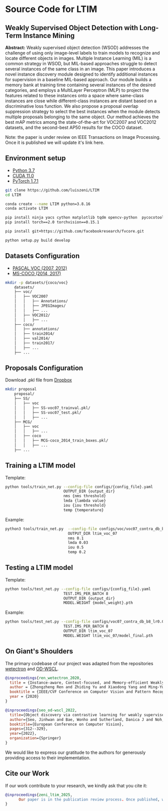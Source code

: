 # Source Code for LTIM 
## Weakly Supervised Object Detection with Long-Term Instance Mining
**Abstract:** Weakly supervised object detection (WSOD) addresses the challenge of using only image-level labels to train models to recognize and locate different objects in images. Multiple Instance Learning (MIL) is a common strategy in WSOD, but MIL-based approaches struggle to detect several instances of the same class in an image. This paper introduces a novel instance discovery module designed to identify additional instances for supervision in a baseline MIL-based approach. Our module builds a memory bank at training time containing several instances of the desired categories, and employs a MultiLayer Perceptron (MLP) to project the features related to these instances onto a space where same-class instances are close while different-class instances are distant based on a discriminative loss function. We also propose a proposal overlap suppression strategy to select the best instances when the module detects multiple proposals belonging to the same object. Our method achieves the best mAP metrics among the state-of-the-art for VOC2007 and VOC2012 datasets, and the second-best AP50 results for the COCO dataset.

Note: the paper is under review on IEEE Transactions on Image Processing. Once it is published we will update it's link here.

## Environment setup

* [Python 3.7](https://pytorch.org)
* [CUDA 11.0](https://developer.nvidia.com/cuda-toolkit)
* [PyTorch 1.7.1](https://pytorch.org)
```bash
git clone https://github.com/luiszeni/LTIM
cd LTIM

conda create --name LTIM python=3.8.16
conda activate LTIM

pip install ninja yacs cython matplotlib tqdm opencv-python  pycocotools
pip install torch==2.0 torchvision==0.15.1 

pip install git+https://github.com/facebookresearch/fvcore.git

python setup.py build develop
```

## Datasets Configuration
* [PASCAL VOC (2007, 2012)](http://host.robots.ox.ac.uk/pascal/VOC/)
* [MS-COCO (2014, 2017)](https://cocodataset.org/#download)  
```bash
mkdir -p datasets/{coco/voc}
    datasets/
    ├── voc/
    │   ├── VOC2007
    │   │   ├── Annotations/
    │   │   ├── JPEGImages/
    │   │   ├── ...
    │   ├── VOC2012/
    │   │   ├── ...
    ├── coco/
    │   ├── annotations/
    │   ├── train2014/
    │   ├── val2014/
    │   ├── train2017/
    │   ├── ...
    ├── ...
```

## Proposals Configuration
Download .pkl file from [Dropbox](https://www.dropbox.com/sh/sprm4dxg7l22jrg/AAD0kBctuRnCg_rlZHzEBemQa?dl=0)
```bash
mkdir proposal
    proposal/
    ├── SS/
    │   ├── voc
    │   │   ├── SS-voc07_trainval.pkl/
    │   │   ├── SS-voc07_test.pkl/
    │   │   ├── ...
    ├── MCG/
    │   ├── voc
    │   │   ├── ...
    │   ├── coco
    │   │   ├── MCG-coco_2014_train_boxes.pkl/
    │   │   ├── ...
    ├── ...
```

## Training a LTIM model
Template:
```bash
python tools/train_net.py --config-file configs/{config_file}.yaml
                          OUTPUT_DIR {output_dir}
                          nms {nms threshold}
                          lmda {lambda value}
                          iou {iou threshold}
                          temp {temperature}
```
Example:
```bash
python3 tools/train_net.py  --config-file configs/voc/voc07_contra_db_b8_lr0.01_mcg.yaml 
                            OUTPUT_DIR ltim_voc_07  
                            nms 0.1  
                            lmda 0.03  
                            iou 0.5 
                            temp 0.2
```

## Testing a LTIM model
Template:
```bash
python tools/test_net.py --config-file configs/{config_file}.yaml
                          TEST.IMS_PER_BATCH 8 
                          OUTPUT_DIR {output_dir} 
                          MODEL.WEIGHT {model_weight}.pth
```
Example:
```bash
python tools/test_net.py --config-file configs/voc07_contra_db_b8_lr0.01_mcg.yaml
                          TEST.IMS_PER_BATCH 8 
                          OUTPUT_DIR ltim_voc_07 
                          MODEL.WEIGHT ltim_voc_07/model_final.pth
```


## On Giant's Shoulders
The primary codebase of our project was adapted from the repositories <a href="https://github.com/NVlabs/wetectron">wetectron</a> and <a href="https://github.com/jinhseo/OD-WSCL">OD-WSCL</a>. 
```BibTex
@inproceedings{ren_wetectron_2020,
  title = {Instance-aware, Context-focused, and Memory-efficient Weakly Supervised Object Detection},
  author = {Zhongzheng Ren and Zhiding Yu and Xiaodong Yang and Ming-Yu Liu and Yong Jae Lee and Alexander G. Schwing and Jan Kautz},
  booktitle = {IEEE/CVF Conference on Computer Vision and Pattern Recognition (CVPR)},
  year = {2020}
}

@inproceedings{seo_od-wscl_2022,
  title={Object discovery via contrastive learning for weakly supervised object detection},
  author={Seo, Jinhwan and Bae, Wonho and Sutherland, Danica J and Noh, Junhyug and Kim, Daijin},
  booktitle={European Conference on Computer Vision},
  pages={312--329},
  year={2022},
  organization={Springer}
}
```
We would like to express our gratitude to the authors for generously providing access to their implementation.

## Cite our Work
If our work contribute to your research, we kindly ask that you cite it:
```BibTex
@inproceedings{zeni_ltim_2025,
      Our paper is in the publication review process. Once published, we will update here. 
}
```